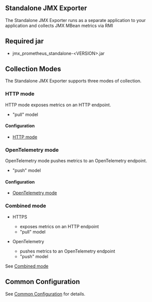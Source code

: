 Standalone JMX Exporter
---

The Standalone JMX Exporter runs as a separate application to your application and collects JMX MBean metrics via RMI

## Required jar

- jmx_prometheus_standalone-\<VERSION>.jar

## Collection Modes

The Standalone JMX Exporter supports three modes of collection.

### HTTP mode

HTTP mode exposes metrics on an HTTP endpoint.

- "pull" model

#### Configuration

- [HTTP mode](HTTP_MODE.md)

### OpenTelemetry mode

OpenTelemetry mode pushes metrics to an OpenTelemetry endpoint.

- "push" model

#### Configuration

- [OpenTelemetry mode](OPEN_TELEMETRY_MODE.md)

### Combined mode

- HTTPS
  - exposes metrics on an HTTP endpoint
  - "pull" model


- OpenTelemetry
  - pushes metrics to an OpenTelemetry endpoint
  - "push" model

See [Combined mode](COMBINED_MODE.md)

## Common Configuration

See [Common Configuration](../COMMON_CONFIGURATION.md) for details.